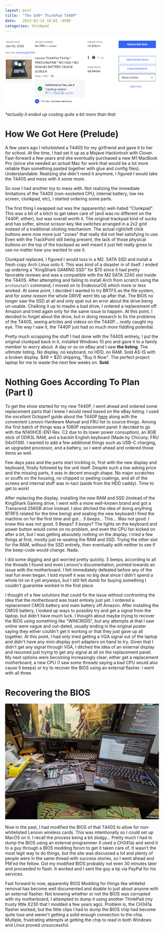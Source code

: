 ```yaml
---
layout: post
title:  "The $49* ThinkPad T440P"
date:   2022-02-14 16:01 -0500
categories: thinkpad
---
```

![stinky](https://github.com/tiduscrying/tiduscrying.github.io/raw/main/_images/t440p/Snipaste_2022-02-14_16-15-51.png)

_*actually it ended up costing quite a bit more than that_

# How We Got Here (Prelude)
A few years ago I refurbished a T440S for my girlfriend and gave it to her for school. At the time, I had set it up as a Mojave Hackintosh with Clover. Fast-forward a few years and she eventually purchased a new M1 MacBook Pro (since she needed an _actual_ Mac for work that would be a lot more reliable than something pasted together with glue and config files). Understandable. Realizing she didn't need it anymore, I figured I would take the T440S and mess with it some more. 

So now I had another toy to mess with. Not realizing the immediate limitations of the T440S (non-socketed CPU, internal battery, low res screen, clunkpad, etc), I started ordering some parts. 

The first thing I swapped out was the (apparently) well-hated "Clunkpad". This was a bit of a bitch to get taken care of (and was no different on the T440P, either), but was overall worth it. The original trackpad kind of sucks and has softer, almost scissor-key like switches arranged in a 2x2 grid instead of a traditional clicking mechanism. The actual right/left click buttons were now more just "zones" that really did not feel satisfying to use. Even with the TrackPoint still being present, the lack of those physical buttons on the top of the trackpad as well meant it just felt really gross to use no matter how you wanted to use it.

Clunkpad replaced, I figured I would toss in a M2. SATA SSD and install a fresh copy Arch Linux onto it. This was _kind_ of a disaster in of itself. I ended up ordering a "KingShark *GAMING* SSD" for $70 since it had pretty favorable reviews and was a compatible with the M2 SATA 2240 slot inside the T440S. After attempting and failing to install Arch from scratch using the `archinstall` command, I moved on to EndevourOS which more or less worked. At some point, I decided I wanted to try BRTFS as the file system, and for _some reason_ the whole DRIVE went tits up after that. The BIOS no longer saw the SSD at all and only spat out an error about the drive being un-usable. Chalking it up to maybe a bad drive, I ordered a replacement off Amazon and tried again only for the same issue to happen. At this point, I decided to forget about the drive, but in doing research to fix the problems of the T440S, seeing artciles and videos on the T440P... _really_ caught my eye. The way I saw it, the T440P just had so much _more_ fiddling potential.

Pretty much scrapping the stuff I had done with the T440S entirely, I put the original clunkpad back in it, installed Windows 10 pro and gave it to a family member to worry about. 
A day or so on eBay and I saw **the listing**. The _ultimate_ listing. No display, no keyboard, no HDD, no RAM. Sold AS-IS with a broken display. $49 + $20 shipping, "Buy It Now". The perfect project laptop for me to waste the next few weeks on. **Sold**. 

# Nothing Goes According To Plan (Part I)
To get the show started for my new T440P, I went ahead and ordered some replacement parts that I knew I would need based on the eBay listing. I used the _excellent_ Octoperf guide about the T440P [here](https://octoperf.com/blog/2018/11/07/thinkpad-t440p-buyers-guide) along with the convenient Lenovo Hardware Manual and FRU list to source things. Among the first batch of things was a 1080P replacement panel (I decided to go with the N140HCE-EN1 Rev. C2 due to its lower power consuption), an 8GB stick of DDR3L RAM, and a backlit English keyboard (Made by Chicony; FRU 04x0139). I wanted to add a few additional things such as USB-C charging, an upgraded processor, and a battery, so I went ahead and ordered those items as well. 

Few days pass and the parts start trickling in, first with the new display and keyboard, finally followed by the unit itself. Despite such a low asking price and the missing parts, it was in decent enough shape. No major scratches or scuffs on the housing, no chipped or peeling coatings, and all of the screws and internal stuff was in-tact (aside from the HDD caddy). Time to get to work!

After replacing the display, installing the new RAM and SSD (instead of the KingShark Gaming drive, I went with a more well-known brand and got a Transcend 256GB drive instead. I also ditched the idea of doing anything BTRFS related for the time being) and seating the new keyboard I fired the machine on for the first time and got... _5 beeps_... This... Was not good. I knew this was not good. 5 Beeps? _5 beeps?_ The lights on the keyboard and power button would come on no problem, and even the CPU fan kicked on after a bit, but I was getting absoutely _nothing_ on the display. I tried a few things at first, mostly just re-seating the RAM and SSD. Trying the other slot for the RAM, without the SSD entirely, then eventually with neither to see if the beep-code would change. Nada. 

I did some digging and got worried pretty quickly. 5 beeps, according to all the threads I found and even Lenovo's documentation, pointed towards an issue with the motherboard. I felt immediately defeated before any of the real fun even began. I told myself it was no big deal since I didn't spend a whole lot on it yet _anyways_, but I still felt dumb for buying something I couldn't guarantee worked in the first place. 

I thought of a few solutions that could fix the issue without confronting the idea that the motherboard was toast entirely just yet. I ordered a replacement CMOS battery and main battery off Amazon. After installing the CMOS battery, I looked up ways to possibly try and get a signal from the laptop, but didn't have much luck. I thought about maybe trying to recover the BIOS using something like "WINCRISIS", but any attempts at that I saw online were vague and out-dated, usually ending in the original poster saying they either couldn't get it working or that they just gave up all together. At this point, I had only tried getting a VGA signal out of the laptop and didn't have any mini-display port adapters on hand to try. Given that I didn't get any signal through VGA, I ditched the idea of an external display and resumed just trying to get any signal at all on the replacement panel. My next options were becoming increasingly clear; either get a replacement motherboard, a new CPU (I saw some threads saying a bad CPU would also cause 5 beeps) or try to recover the BIOS using an external flasher. I went with all three. 

# Recovering the BIOS
![stinky](https://github.com/tiduscrying/tiduscrying.github.io/raw/main/_images/t440p/PXL_20220113_041901083.jpg)

Now in the past, I had modified the BIOS of that T440S to allow for non-whitelisted Lenovo wireless cards. This was intentionally so I could set up MacOS on it. I recall the process being a bit dodgy... Pretty much I had to dump the BIOS using an external programmer (I used a CH341a) and send it to a guy through a BIOS modding forum to get it taken care of. It wasn't the most legit way to do things, but the site was discussed a lot and plenty of people were in the same thread with success stories, so I went ahead and PM'ed the fellow. Got my modified BIOS probably not even 30 minutes later and proceeded to flash. It worked and I sent the guy a tip via PayPal for his services. 

Fast forward to now, apparently BIOS Modding for things like whitelist removal has become well documented and doable to just about anyone with an external flasher. Not knowing whether or not the BIOS was corrupted with my motherboard, I attempted to dump it using another ThinkPad (my trusty little X230 that I modded a few years ago). Problem is, the CH341a flasher worked, but the little clips I had to dump the BIOS chip had become quite lose and weren't getting a solid enough connection to the chip. Multiple, frustrating attempts at getting the chip to read in both Windows and Linux proved unsuccessful. 
